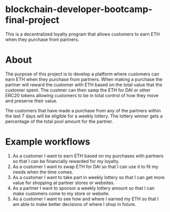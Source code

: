 # blockchain-developer-bootcamp-final-project

This is a decentralized loyalty program that allows customers to earn ETH when they purchase from partners. 

# About

The purpose of this project is to develop a platform where customers can earn ETH when they purchase from partners. When making a purchase the partner will reward the customer with ETH based on the total value that the customer spent. The custmer can then sawp the ETH for DAI or other ERC20 tokens allowing customers to be in total control of how they move and preserve their value.

The customers that have made a purchase from any of the partners within the last 7 days will be eligible for a weekly lottery. The lottery winner gets a percentage of the total pool amount for the partner.


# Example workflows
1. As a customer I want to earn ETH based on my purchases with partners so that I can be financially rewarded for my loyalty.
2. As a customer I want to swap ETH for DAI so that I can use it to fit my needs when the time comes.
3. As a customer I want to take part in weekly lottery so that I can get more value for shopping at partner stores or websites.
4. As a partner I want to sponsor a weekly lottery amount so that I can make customers come to my store or website.
5. As a customer I want to see how and where I earned my ETH so that I am able to make better decisions of where I shop in future. 


